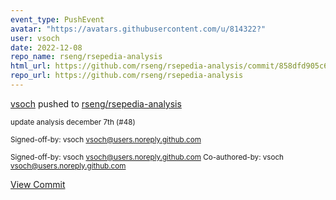 ```yaml
---
event_type: PushEvent
avatar: "https://avatars.githubusercontent.com/u/814322?"
user: vsoch
date: 2022-12-08
repo_name: rseng/rsepedia-analysis
html_url: https://github.com/rseng/rsepedia-analysis/commit/858dfd905c6b525a3670d43b171b786a1fb5b2b2
repo_url: https://github.com/rseng/rsepedia-analysis
---
```


<a href='https://github.com/vsoch' target='_blank'>vsoch</a> pushed to <a href='https://github.com/rseng/rsepedia-analysis' target='_blank'>rseng/rsepedia-analysis</a>

<small>update analysis december 7th (#48)

Signed-off-by: vsoch <vsoch@users.noreply.github.com>

Signed-off-by: vsoch <vsoch@users.noreply.github.com>
Co-authored-by: vsoch <vsoch@users.noreply.github.com></small>

<a href='https://github.com/rseng/rsepedia-analysis/commit/858dfd905c6b525a3670d43b171b786a1fb5b2b2' target='_blank'>View Commit</a>
